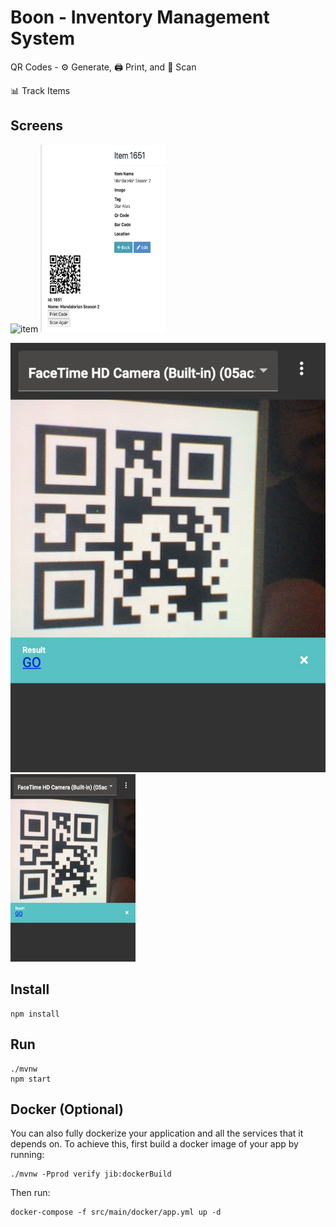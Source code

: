 # Boon - Inventory Management System

QR Codes - :gear: Generate, :printer: Print, and :mag_right: Scan

:bar_chart: Track Items

## Screens

![item](https://github.com/kenocvr/boon/blob/master/screens/item.png=200)
<img src="https://github.com/kenocvr/boon/blob/master/screens/item.png" width="200" height="300">

![scan](https://github.com/kenocvr/boon/blob/master/screens/scan.png)
<img src="https://github.com/kenocvr/boon/blob/master/screens/scan.png" width="200" height="300">

## Install

    npm install

## Run

    ./mvnw
    npm start

## Docker (Optional)

You can also fully dockerize your application and all the services that it depends on.
To achieve this, first build a docker image of your app by running:

    ./mvnw -Pprod verify jib:dockerBuild

Then run:

    docker-compose -f src/main/docker/app.yml up -d
